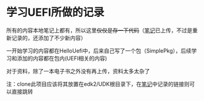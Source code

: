 # 学习UEFI所做的记录  

所有的内容本地笔记上都有，所以这里~~仅仅是存一下代码~~（[笔记]((./note/note.md))已上传，不过是重新记录的，还添加了不少新内容）  

一开始学习的内容都在HelloUefi中，后来自己写了一个包（SimplePkg），后续学习和添加的内容都在包内(UEFI相关的内容)  

对于资料，除了一本电子书之外没有再上传，资料太多太杂了  

注：clone此项目应该将其放置在edk2/UDK根目录下，在[笔记](./note/note.md)中记录的链接则可以直接跳转  
